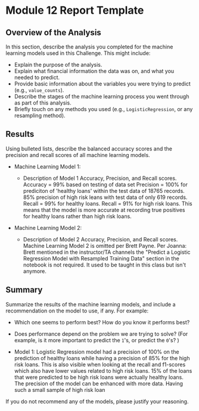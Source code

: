 # Module 12 Report Template

## Overview of the Analysis

In this section, describe the analysis you completed for the machine learning models used in this Challenge. This might include:

* Explain the purpose of the analysis.
* Explain what financial information the data was on, and what you needed to predict.
* Provide basic information about the variables you were trying to predict (e.g., `value_counts`).
* Describe the stages of the machine learning process you went through as part of this analysis.
* Briefly touch on any methods you used (e.g., `LogisticRegression`, or any resampling method).

## Results

Using bulleted lists, describe the balanced accuracy scores and the precision and recall scores of all machine learning models.

* Machine Learning Model 1:
  * Description of Model 1 Accuracy, Precision, and Recall scores.
      Accuracy = 99% based on testing of data set
      Precision = 100% for prediciton of 'healthy loans' within the test data of 18765 records. 85% precision of high risk leans with test data of only 619 records.
      Recall = 99% for healthy loans. Recall = 91% for high risk loans. This means that the model is more accurate at recording true positives for healthy loans rather than high risk loans.



* Machine Learning Model 2:
  * Description of Model 2 Accuracy, Precision, and Recall scores.
  Machine Learning Model 2 is omitted per Brett Payne. Per Joanna: 
  Brett mentioned in the instructor/TA channels the "Predict a Logistic Regression Model with Resampled Training Data" section in the notebook is not required. It used to be taught in this class but isn't anymore.

## Summary

Summarize the results of the machine learning models, and include a recommendation on the model to use, if any. For example:
* Which one seems to perform best? How do you know it performs best?
* Does performance depend on the problem we are trying to solve? (For example, is it more important to predict the `1`'s, or predict the `0`'s? )

* Model 1:
Logistic Regression model had a precision of 100% on the prediction of healthy loans while having a precision of 85% for the high risk loans. This is also visible when looking at the recall and f1-scores which also have lower values related to high risk loans. 15% of the loans that were predicted to be high risk loans were actually healthy loans. The precision of the model can be enhanced with more data. Having such a small sample of high risk loan

If you do not recommend any of the models, please justify your reasoning.
